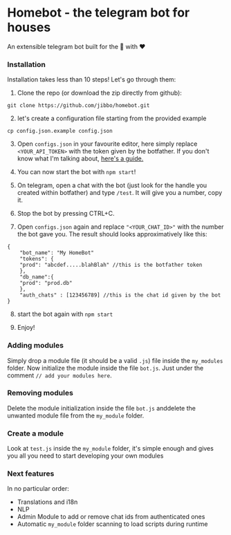 # Homebot - the telegram bot for houses 

An extensible telegram bot built for the 🏡 with ❤️

### Installation
Installation takes less than 10 steps! Let's go through them:

1. Clone the repo (or download the zip directly from github):

```
git clone https://github.com/jibbo/homebot.git
```

2. let's create a configuration file starting from the provided example

```
cp config.json.example config.json
```

3. Open `configs.json` in your favourite editor, here simply replace `<YOUR_API_TOKEN>` with the
token given by the botfather. If you don't know what I'm talking about, [here's a
guide.](https://core.telegram.org/bots#6-botfather)

4. You can now start the bot with `npm start`!

5. On telegram, open a chat with the bot (just look for the handle you created within botfather) and
type `/test`.  It will give you a number, copy it.

6. Stop the bot by pressing CTRL+C.

7. Open `configs.json` again and replace `"<YOUR_CHAT_ID>"` with  the number the bot gave you. The
result should looks approximatively like this:

```
{
    "bot_name": "My HomeBot"
    "tokens": {
	"prod": "abcdef.....blahBlah" //this is the botfather token
    },
    "db_name":{
	"prod": "prod.db"
    },
    "auth_chats" : [123456789] //this is the chat id given by the bot
}
```

8. start the bot again with `npm start`

9. Enjoy! 

### Adding modules

Simply drop a module file (it should be a valid `.js`) file inside the `my_modules` folder. Now
initialize the module inside the file `bot.js`. Just under the comment `// add your modules here`.

### Removing modules

Delete the module initialization inside the file `bot.js` anddelete the unwanted module file from the `my_module` folder.

### Create a module

Look at `test.js` inside the `my_module` folder, it's simple enough and gives you all you need to
start developing your own modules

### Next features
In no particular order:

- Translations and i18n
- NLP
- Admin Module to add or remove chat ids from authenticated ones
- Automatic `my_module` folder scanning to load scripts during runtime
